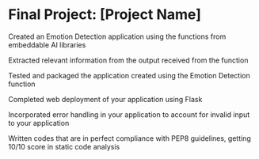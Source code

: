 # Final Project: [Project Name]
Created an Emotion Detection application using the functions from embeddable AI libraries

Extracted relevant information from the output received from the function

Tested and packaged the application created using the Emotion Detection function

Completed web deployment of your application using Flask

Incorporated error handling in your application to account for invalid input to your application

Written codes that are in perfect compliance with PEP8 guidelines, getting 10/10 score in static code analysis
